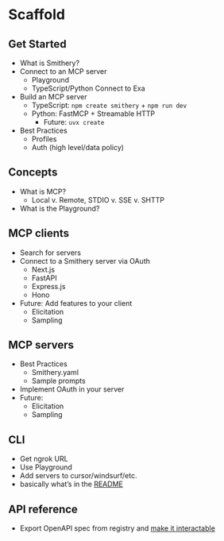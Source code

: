 # Scaffold

## Get Started

- What is Smithery?
- Connect to an MCP server
    - Playground
    - TypeScript/Python Connect to Exa
- Build an MCP server
    - TypeScript: `npm create smithery` + `npm run dev`
    - Python: FastMCP + Streamable HTTP
        - Future: `uvx create`
- Best Practices
    - Profiles
    - Auth (high level/data policy)

## Concepts

- What is MCP?
    - Local v. Remote, STDIO v. SSE v. SHTTP
- What is the Playground?

## MCP clients

- Search for servers
- Connect to a Smithery server via OAuth
    - Next.js
    - FastAPI
    - Express.js
    - Hono
- Future: Add features to your client
    - Elicitation
    - Sampling

## MCP servers

- Best Practices
    - Smithery.yaml
    - Sample prompts
- Implement OAuth in your server
- Future:
    - Elicitation
    - Sampling

## CLI

- Get ngrok URL
- Use Playground
- Add servers to cursor/windsurf/etc.
- basically what’s in the [README](https://github.com/smithery-ai/cli)

## API reference

- Export OpenAPI spec from registry and [make it interactable](https://docs.browserbase.com/reference/api/create-a-session)